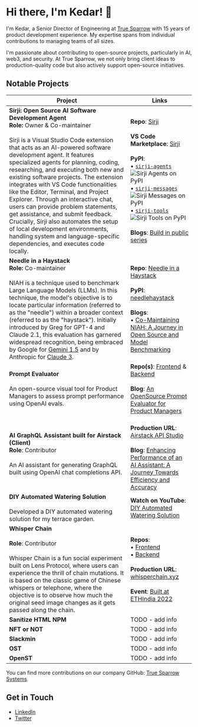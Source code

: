# Hi there, I'm Kedar! 👋

I'm Kedar, a Senior Director of Engineering at [True Sparrow](https://truesparrow.com/) with 15 years of product development experience. My expertise spans from individual contributions to managing teams of all sizes.

I'm passionate about contributing to open-source projects, particularly in AI, web3, and security. At True Sparrow, we not only bring client ideas to production-quality code but also actively support open-source initiatives.

## Notable Projects

| Project     | Links |
|-------------|-----------------|
| **Sirji: Open Source AI Software Development Agent**<br>**Role:** Owner & Co-maintainer<br><br>Sirji is a Visual Studio Code extension that acts as an AI-powered software development agent. It features specialized agents for planning, coding, researching, and executing both new and existing software projects. The extension integrates with VS Code functionalities like the Editor, Terminal, and Project Explorer. Through an interactive chat, users can provide problem statements, get assistance, and submit feedback. Crucially, Sirji also automates the setup of local development environments, handling system and language-specific dependencies, and executes code locally.|**Repo**: [Sirji](https://github.com/sirji-ai/sirji)<br><br>**VS Code Marketplace**: [Sirji](https://marketplace.visualstudio.com/items?itemName=TrueSparrow.sirji)<br><br>**PyPI**: <br> • [`sirji-agents`](https://pypi.org/project/sirji-agents/) ![Sirji Agents on PyPI](https://img.shields.io/pypi/v/sirji-agents.svg) <br> • [`sirji-messages`](https://pypi.org/project/sirji-messages/) ![Sirji Messages on PyPI](https://img.shields.io/pypi/v/sirji-messages.svg) <br> • [`sirji-tools`](https://pypi.org/project/sirji-tools/) ![Sirji Tools on PyPI](https://img.shields.io/pypi/v/sirji-tools.svg)<br><br>**Blogs**: [Build in public series](https://truesparrow.com/blog/tag/sirji/) |
| **Needle in a Haystack**<br>**Role:** Co-maintainer<br><br>NIAH is a technique used to benchmark Large Language Models (LLMs). In this technique, the model's objective is to locate particular information (referred to as the "needle") within a broader context (referred to as the "haystack"). Initially introduced by Greg for GPT-4 and Claude 2.1, this evaluation has garnered widespread recognition, being embraced by Google for [Gemini 1.5](https://blog.google/technology/ai/google-gemini-next-generation-model-february-2024/#performance:~:text=Gemini%201.5%20Pro%20maintains,as%201%20million%20tokens) and by Anthropic for [Claude 3](https://www.anthropic.com/news/claude-3-family#:~:text=the%20'needle%20in%20a%20haystack'%20(niah)%20evaluation%20measures%20a%20model's%20ability%20to%20accurately%20recall%20information%20from%20a%20vast%20corpus%20of%20data). | **Repo**: [Needle in a Haystack](https://github.com/gkamradt/LLMTest_NeedleInAHaystack) <br><br>**PyPI**: [needlehaystack](https://pypi.org/project/needlehaystack/) <br><br>**Blogs**: <br> • [Co-Maintaining NIAH: A Journey in Open Source and Model Benchmarking](https://truesparrow.com/blog/niah-journey-in-open-source-and-model-benchmarking/)|
| **Prompt Evaluator**<br><br>An open-source visual tool for Product Managers to assess prompt performance using OpenAI evals.| **Repo(s)**: [Frontend](https://github.com/TrueSparrowSystems/prompt-eval-fe) & [Backend](https://github.com/TrueSparrowSystems/prompt-eval-be)<br><br>**Blog**: [An OpenSource Prompt Evaluator for Product Managers](https://truesparrow.com/blog/prompt-evaluator-for-product-managers/) |
| **AI GraphQL Assistant built for Airstack (Client)**<br>**Role**: Contributor<br><br>An AI assistant for generating GraphQL built using OpenAI chat completions API.| <br>**Production URL**: [Airstack API Studio](https://app.airstack.xyz/api-studio)<br><br>**Blog**: [Enhancing Performance of an AI Assistant: A Journey Towards Efficiency and Accuracy](https://truesparrow.com/blog/enhancing-performance-of-an-ai-assistant/) |
| **DIY Automated Watering Solution**<br><br>Developed a DIY automated watering solution for my terrace garden. | **Watch on YouTube**: [DIY Automated Watering Solution](https://www.youtube.com/watch?v=_fPTQfk2qP4) |
| **Whisper Chain**<br><br>**Role**: Contributor<br><br>Whisper Chain is a fun social experiment built on Lens Protocol, where users can experience the thrill of chain mutations. It is based on the classic game of Chinese whispers or telephone, where the objective is to observe how much the original seed image changes as it gets passed along the chain. |**Repos**: <br> • [Frontend](https://github.com/TrueSparrowSystems/whisper-chain-fe) <br> • [Backend](https://github.com/TrueSparrowSystems/whisper-chain-be) <br><br>**Production URL**: [whisperchain.xyz](https://whisperchain.xyz/)<br><br>**Event**: [Built at ETHIndia 2022](https://devfolio.co/projects/whisper-chain-53ed) |
| **Sanitize HTML NPM** | TODO - add info |
| **NFT or NOT** | TODO - add info |
| **Slackmin** | TODO - add info |
| **OST** | TODO - add info |
| **OpenST** | TODO - add info |

You can find more contributions on our company GitHub: [True Sparrow Systems](https://github.com/TrueSparrowSystems)

## Get in Touch
- [LinkedIn](https://www.linkedin.com/in/kedar-chandrayan/)
- [Twitter](https://twitter.com/TechieKedar)

